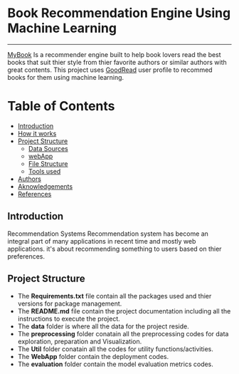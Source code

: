 # Book Recommendation Engine Using Machine Learning
___

[MyBook]() Is a recommender engine built to help book lovers read the best books that suit thier style from thier favorite authors or similar authors with great contents. This project uses [GoodRead]() user profile to recommed books for them using machine learning.


# Table of Contents
- [Introduction](#introduction)
- [How it works]()
- [Project Structure](#project-structure)
    - [Data Sources]()
    - [webApp]()
    - [File Structure]()
    - [Tools used]()
- [Authors]()
- [Aknowledgements]()
- [References]()

## Introduction
Recommendation Systems Recommendation system has become an integral part of many applications in recent time and mostly web applications. it's about recommending something to users based on thier preferences.



## Project Structure
- The **Requirements.txt** file contain all the packages used and thier versions for package management.
- The **README.md** file contain the project documentation including all the instructions to execute the project.
- The **data** folder is where all the data for the project reside.
- The **preprocessing** folder conatain all the preprocessing codes for data exploration, preparation and Visualization.
- The **Util** folder conatain all the codes for utility functions/activities.
- The **WebApp** folder contain the deployment codes.
- The **evaluation** folder contain the model evaluation metrics codes.